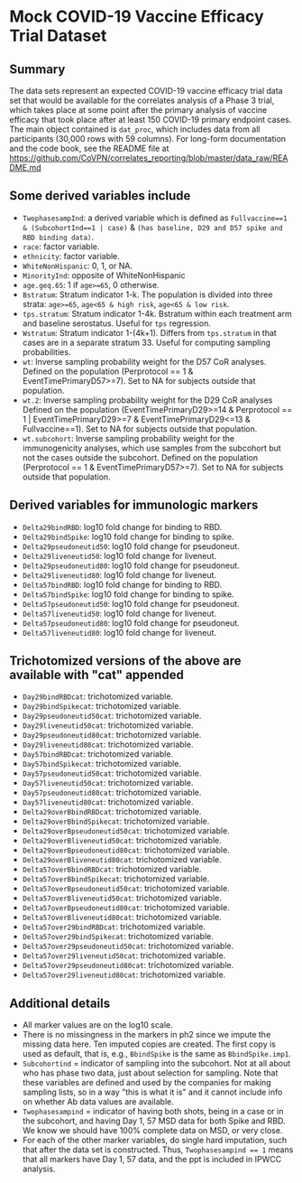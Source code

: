 # Mock COVID-19 Vaccine Efficacy Trial Dataset

## Summary

The data sets represent an expected COVID-19 vaccine efficacy
 trial data set that would be available for the correlates analysis of a
 Phase 3 trial, which takes place at some point after the primary analysis
 of vaccine efficacy that took place after at least 150 COVID-19 primary
 endpoint cases. The main object contained is `dat_proc`, which
 includes data from all participants (30,000 rows with 59 columns). For
 long-form documentation and the code book, see the README file at
 <https://github.com/CoVPN/correlates_reporting/blob/master/data_raw/README.md>

## Some derived variables include

* `TwophasesampInd`: a derived variable which is defined as `Fullvaccine==1 &
  (SubcohortInd==1 | case)` &
  `(has baseline, D29 and D57 spike and RBD binding data)`.
* `race`: factor variable.
* `ethnicity`: factor variable.
* `WhiteNonHispanic`: 0, 1, or NA.
* `MinorityInd`: opposite of WhiteNonHispanic
* `age.geq.65`: 1 if `age>=65`, 0 otherwise.
* `Bstratum`: Stratum indicator 1-k. The population is divided into three
   strata: `age>=65`, `age<65 & high risk`, `age<65 & low risk`.
* `tps.stratum`: Stratum indicator 1-4k. Bstratum within each treatment arm
   and baseline serostatus. Useful for `tps` regression.
* `Wstratum`: Stratum indicator 1-(4k+1). Differs from `tps.stratum` in
  that cases are in a separate stratum 33. Useful for computing sampling
  probabilities.
* `wt`: Inverse sampling probability weight for the D57 CoR analyses. Defined on the population (Perprotocol == 1 & EventTimePrimaryD57>=7). Set to NA for subjects outside that population.
* `wt.2`: Inverse sampling probability weight for the D29 CoR analyses Defined on the population (EventTimePrimaryD29>=14 & Perprotocol == 1 | EventTimePrimaryD29>=7 & EventTimePrimaryD29<=13 & Fullvaccine==1). Set to NA for subjects outside that population.
* `wt.subcohort`: Inverse sampling probability weight for the immunogenicity analyses, which use samples from the subcohort but not the cases outside the subcohort. Defined on the population (Perprotocol == 1 & EventTimePrimaryD57>=7). Set to NA for subjects outside that population.

## Derived variables for immunologic markers

* `Delta29bindRBD`: log10 fold change for binding to RBD.
* `Delta29bindSpike`: log10 fold change for binding to spike.
* `Delta29pseudoneutid50`: log10 fold change for pseudoneut.
* `Delta29liveneutid50`: log10 fold change for liveneut.
* `Delta29pseudoneutid80`: log10 fold change for pseudoneut.
* `Delta29liveneutid80`: log10 fold change for liveneut.
* `Delta57bindRBD`: log10 fold change for binding to RBD.
* `Delta57bindSpike`: log10 fold change for binding to spike.
* `Delta57pseudoneutid50`: log10 fold change for pseudoneut.
* `Delta57liveneutid50`: log10 fold change for liveneut.
* `Delta57pseudoneutid80`: log10 fold change for pseudoneut.
* `Delta57liveneutid80`: log10 fold change for liveneut.

## Trichotomized versions of the above are available with "cat" appended

* `Day29bindRBDcat`: trichotomized variable.
* `Day29bindSpikecat`: trichotomized variable.
* `Day29pseudoneutid50cat`: trichotomized variable.
* `Day29liveneutid50cat`: trichotomized variable.
* `Day29pseudoneutid80cat`: trichotomized variable.
* `Day29liveneutid80cat`: trichotomized variable.
* `Day57bindRBDcat`: trichotomized variable.
* `Day57bindSpikecat`: trichotomized variable.
* `Day57pseudoneutid50cat`: trichotomized variable.
* `Day57liveneutid50cat`: trichotomized variable.
* `Day57pseudoneutid80cat`: trichotomized variable.
* `Day57liveneutid80cat`: trichotomized variable.
* `Delta29overBbindRBDcat`: trichotomized variable.
* `Delta29overBbindSpikecat`: trichotomized variable.
* `Delta29overBpseudoneutid50cat`: trichotomized variable.
* `Delta29overBliveneutid50cat`: trichotomized variable.
* `Delta29overBpseudoneutid80cat`: trichotomized variable.
* `Delta29overBliveneutid80cat`: trichotomized variable.
* `Delta57overBbindRBDcat`: trichotomized variable.
* `Delta57overBbindSpikecat`: trichotomized variable.
* `Delta57overBpseudoneutid50cat`: trichotomized variable.
* `Delta57overBliveneutid50cat`: trichotomized variable.
* `Delta57overBpseudoneutid80cat`: trichotomized variable.
* `Delta57overBliveneutid80cat`: trichotomized variable.
* `Delta57over29bindRBDcat`: trichotomized variable.
* `Delta57over29bindSpikecat`: trichotomized variable.
* `Delta57over29pseudoneutid50cat`: trichotomized variable.
* `Delta57over29liveneutid50cat`: trichotomized variable.
* `Delta57over29pseudoneutid80cat`: trichotomized variable.
* `Delta57over29liveneutid80cat`: trichotomized variable.

## Additional details

* All marker values are on the log10 scale.
* There is no missingness in the markers in ph2 since we impute the missing
  data here. Ten imputed copies are created. The first copy is used as default,
  that is, e.g., `BbindSpike` is the same as `BbindSpike.imp1`.
* `Subcohortind` = indicator of sampling into the subcohort. Not at all
   about who has phase two data, just about selection for sampling. Note that
   these variables are defined and used by the companies for making sampling
   lists, so in a way "this is what it is" and it cannot include info on
   whether Ab data values are available.
* `Twophasesampind` = indicator of having both shots, being in a case or in the subcohort, and having Day 1, 57 MSD data for both Spike
   and RBD. We know we should have 100% complete data on MSD, or very close.
* For each of the other marker variables, do single hard imputation, such
   that after the data set is constructed. Thus, `Twophasesampind == 1` means
   that all markers have Day 1, 57 data, and the ppt is included in IPWCC
   analysis.
